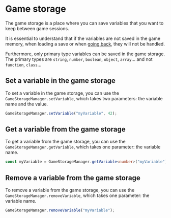 # Game storage

The game storage is a place where you can save variables that you want to keep between game sessions.

It is essential to understand that if the variables are not saved in the game memory, when loading a save or when [going back](/Label-and-Game-Step.md#go-back), they will not be handled.

Furthermore, only primary type variables can be saved in the game storage. The primary types are `string`, `number`, `boolean`, `object`, `array`...  and not `function`, `class`...

## Set a variable in the game storage

To set a variable in the game storage, you can use the `GameStorageManager.setVariable`, which takes two parameters: the variable name and the value.

```typescript
GameStorageManager.setVariable("myVariable", 42);
```

## Get a variable from the game storage

To get a variable from the game storage, you can use the `GameStorageManager.getVariable`, which takes one parameter: the variable name.

```typescript
const myVariable = GameStorageManager.getVariable<number>("myVariable");
```

## Remove a variable from the game storage

To remove a variable from the game storage, you can use the `GameStorageManager.removeVariable`, which takes one parameter: the variable name.

```typescript
GameStorageManager.removeVariable("myVariable");
```
